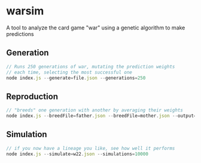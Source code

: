 # warsim
A tool to analyze the card game "war" using a genetic algorithm to make predictions

## Generation
```js
// Runs 250 generations of war, mutating the prediction weights
// each time, selecting the most successful one
node index.js --generate=file.json --generations=250
```

## Reproduction
```js
// "breeds" one generation with another by averaging their weights
node index.js --breedFile=father.json --breedFile=mother.json --output=child.json
```

## Simulation
```js
// if you now have a lineage you like, see how well it performs
node index.js --simulate=w22.json --simulations=10000
```